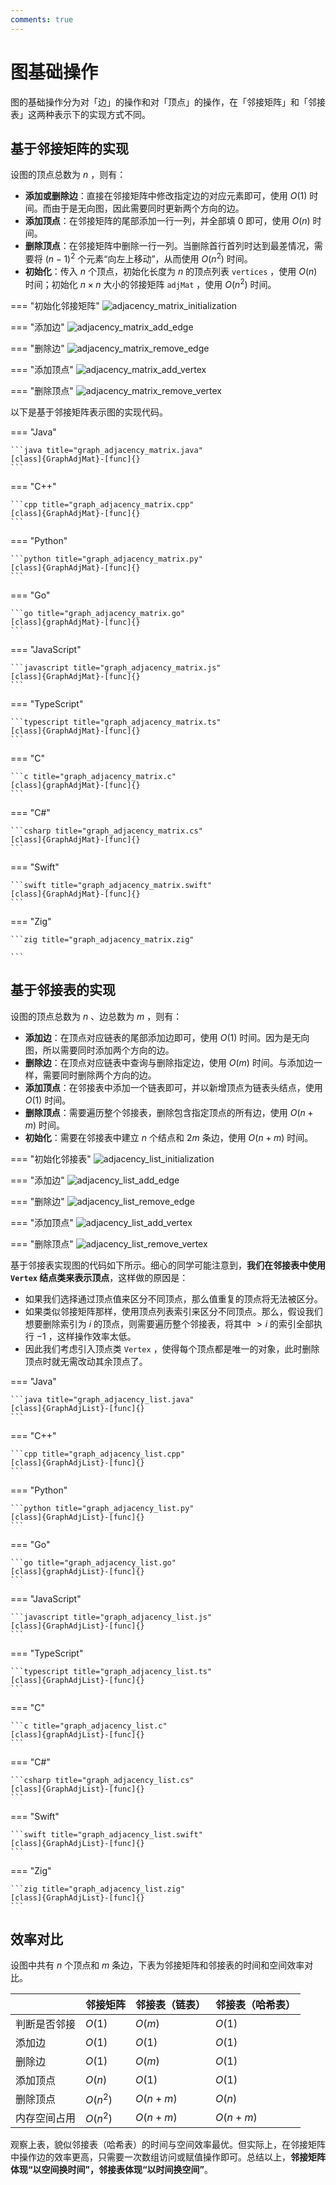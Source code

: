 ```yaml
---
comments: true
---
```


# 图基础操作

图的基础操作分为对「边」的操作和对「顶点」的操作，在「邻接矩阵」和「邻接表」这两种表示下的实现方式不同。

## 基于邻接矩阵的实现

设图的顶点总数为 $n$ ，则有：

- **添加或删除边**：直接在邻接矩阵中修改指定边的对应元素即可，使用 $O(1)$ 时间。而由于是无向图，因此需要同时更新两个方向的边。
- **添加顶点**：在邻接矩阵的尾部添加一行一列，并全部填 $0$ 即可，使用 $O(n)$ 时间。
- **删除顶点**：在邻接矩阵中删除一行一列。当删除首行首列时达到最差情况，需要将 $(n-1)^2$ 个元素“向左上移动”，从而使用 $O(n^2)$ 时间。
- **初始化**：传入 $n$ 个顶点，初始化长度为 $n$ 的顶点列表 `vertices` ，使用 $O(n)$ 时间；初始化 $n \times n$ 大小的邻接矩阵 `adjMat` ，使用 $O(n^2)$ 时间。

=== "初始化邻接矩阵"
    ![adjacency_matrix_initialization](graph_operations.assets/adjacency_matrix_initialization.png)

=== "添加边"
    ![adjacency_matrix_add_edge](graph_operations.assets/adjacency_matrix_add_edge.png)

=== "删除边"
    ![adjacency_matrix_remove_edge](graph_operations.assets/adjacency_matrix_remove_edge.png)

=== "添加顶点"
    ![adjacency_matrix_add_vertex](graph_operations.assets/adjacency_matrix_add_vertex.png)

=== "删除顶点"
    ![adjacency_matrix_remove_vertex](graph_operations.assets/adjacency_matrix_remove_vertex.png)

以下是基于邻接矩阵表示图的实现代码。

=== "Java"

    ```java title="graph_adjacency_matrix.java"
    [class]{GraphAdjMat}-[func]{}
    ```

=== "C++"

    ```cpp title="graph_adjacency_matrix.cpp"
    [class]{GraphAdjMat}-[func]{}
    ```

=== "Python"

    ```python title="graph_adjacency_matrix.py"
    [class]{GraphAdjMat}-[func]{}
    ```

=== "Go"

    ```go title="graph_adjacency_matrix.go"
    [class]{graphAdjMat}-[func]{}
    ```

=== "JavaScript"

    ```javascript title="graph_adjacency_matrix.js"
    [class]{GraphAdjMat}-[func]{}
    ```

=== "TypeScript"

    ```typescript title="graph_adjacency_matrix.ts"
    [class]{GraphAdjMat}-[func]{}
    ```

=== "C"

    ```c title="graph_adjacency_matrix.c"
    [class]{graphAdjMat}-[func]{}
    ```

=== "C#"

    ```csharp title="graph_adjacency_matrix.cs"
    [class]{GraphAdjMat}-[func]{}
    ```

=== "Swift"

    ```swift title="graph_adjacency_matrix.swift"
    [class]{GraphAdjMat}-[func]{}
    ```

=== "Zig"

    ```zig title="graph_adjacency_matrix.zig"

    ```

## 基于邻接表的实现

设图的顶点总数为 $n$ 、边总数为 $m$ ，则有：

- **添加边**：在顶点对应链表的尾部添加边即可，使用 $O(1)$ 时间。因为是无向图，所以需要同时添加两个方向的边。
- **删除边**：在顶点对应链表中查询与删除指定边，使用 $O(m)$ 时间。与添加边一样，需要同时删除两个方向的边。
- **添加顶点**：在邻接表中添加一个链表即可，并以新增顶点为链表头结点，使用 $O(1)$ 时间。
- **删除顶点**：需要遍历整个邻接表，删除包含指定顶点的所有边，使用 $O(n + m)$ 时间。
- **初始化**：需要在邻接表中建立 $n$ 个结点和 $2m$ 条边，使用 $O(n + m)$ 时间。

=== "初始化邻接表"
    ![adjacency_list_initialization](graph_operations.assets/adjacency_list_initialization.png)

=== "添加边"
    ![adjacency_list_add_edge](graph_operations.assets/adjacency_list_add_edge.png)

=== "删除边"
    ![adjacency_list_remove_edge](graph_operations.assets/adjacency_list_remove_edge.png)

=== "添加顶点"
    ![adjacency_list_add_vertex](graph_operations.assets/adjacency_list_add_vertex.png)

=== "删除顶点"
    ![adjacency_list_remove_vertex](graph_operations.assets/adjacency_list_remove_vertex.png)

基于邻接表实现图的代码如下所示。细心的同学可能注意到，**我们在邻接表中使用 `Vertex` 结点类来表示顶点**，这样做的原因是：

- 如果我们选择通过顶点值来区分不同顶点，那么值重复的顶点将无法被区分。
- 如果类似邻接矩阵那样，使用顶点列表索引来区分不同顶点。那么，假设我们想要删除索引为 $i$ 的顶点，则需要遍历整个邻接表，将其中 $> i$ 的索引全部执行 $-1$ ，这样操作效率太低。
- 因此我们考虑引入顶点类 `Vertex` ，使得每个顶点都是唯一的对象，此时删除顶点时就无需改动其余顶点了。

=== "Java"

    ```java title="graph_adjacency_list.java"
    [class]{GraphAdjList}-[func]{}
    ```

=== "C++"

    ```cpp title="graph_adjacency_list.cpp"
    [class]{GraphAdjList}-[func]{}
    ```

=== "Python"

    ```python title="graph_adjacency_list.py"
    [class]{GraphAdjList}-[func]{}
    ```

=== "Go"

    ```go title="graph_adjacency_list.go"
    [class]{graphAdjList}-[func]{}
    ```

=== "JavaScript"

    ```javascript title="graph_adjacency_list.js"
    [class]{GraphAdjList}-[func]{}
    ```

=== "TypeScript"

    ```typescript title="graph_adjacency_list.ts"
    [class]{GraphAdjList}-[func]{}
    ```

=== "C"

    ```c title="graph_adjacency_list.c"
    [class]{graphAdjList}-[func]{}
    ```

=== "C#"

    ```csharp title="graph_adjacency_list.cs"
    [class]{GraphAdjList}-[func]{}
    ```

=== "Swift"

    ```swift title="graph_adjacency_list.swift"
    [class]{GraphAdjList}-[func]{}
    ```

=== "Zig"

    ```zig title="graph_adjacency_list.zig"
    [class]{GraphAdjList}-[func]{}
    ```

## 效率对比

设图中共有 $n$ 个顶点和 $m$ 条边，下表为邻接矩阵和邻接表的时间和空间效率对比。

<div class="center-table" markdown>

|              | 邻接矩阵 | 邻接表（链表） | 邻接表（哈希表） |
| ------------ | -------- | -------------- | ---------------- |
| 判断是否邻接 | $O(1)$   | $O(m)$         | $O(1)$           |
| 添加边       | $O(1)$   | $O(1)$         | $O(1)$           |
| 删除边       | $O(1)$   | $O(m)$         | $O(1)$           |
| 添加顶点     | $O(n)$   | $O(1)$         | $O(1)$           |
| 删除顶点     | $O(n^2)$ | $O(n + m)$     | $O(n)$           |
| 内存空间占用 | $O(n^2)$ | $O(n + m)$     | $O(n + m)$       |

</div>

观察上表，貌似邻接表（哈希表）的时间与空间效率最优。但实际上，在邻接矩阵中操作边的效率更高，只需要一次数组访问或赋值操作即可。总结以上，**邻接矩阵体现“以空间换时间”，邻接表体现“以时间换空间”**。
